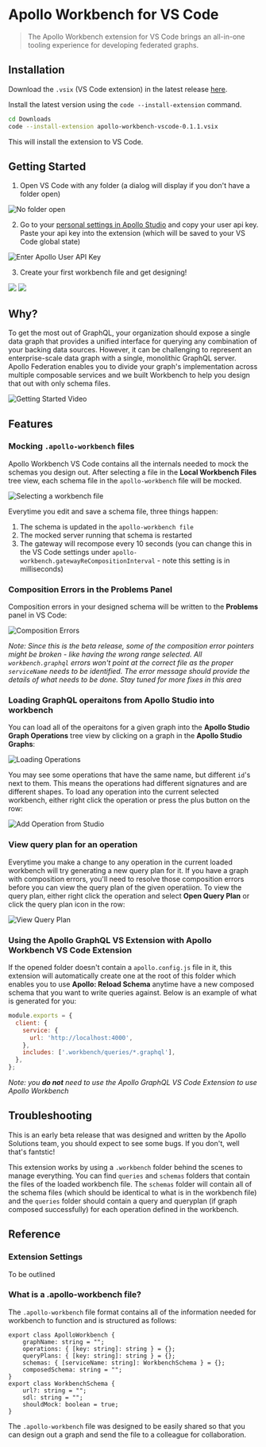 # Apollo Workbench for VS Code

> The Apollo Workbench extension for VS Code brings an all-in-one tooling experience for developing federated graphs.

## Installation

Download the `.vsix` (VS Code extension) in the latest release [here](https://github.com/apollographql/apollo-workbench-vscode/releases).

Install the latest version using the `code --install-extension` command. 

```bash
cd Downloads
code --install-extension apollo-workbench-vscode-0.1.1.vsix
```

This will install the extension to VS Code.

## Getting Started

1. Open VS Code with any folder (a dialog will display if you don't have a folder open)

![No folder open](https://storage.googleapis.com/apollo-workbench-vscode/workbench-no-folder-open.png)

2. Go to your [personal settings in Apollo Studio](https://studio.apollographql.com/user-settings) and copy your user api key. Paste your api key into the extension (which will be saved to your VS Code global state)

![Enter Apollo User API Key](https://storage.googleapis.com/apollo-workbench-vscode/workbench-add-api-key.png)

3. Create your first workbench file and get designing!

![](https://storage.googleapis.com/apollo-workbench-vscode/workbench-new-graph.png)
![](https://storage.googleapis.com/apollo-workbench-vscode/workbench-new-from-studio-graph.png)

## Why?

To get the most out of GraphQL, your organization should expose a single data graph that provides a unified interface for querying any combination of your backing data sources. However, it can be challenging to represent an enterprise-scale data graph with a single, monolithic GraphQL server. Apollo Federation enables you to divide your graph's implementation across multiple composable services and we built Workbench to help you design that out with only schema files.

![Getting Started Video](https://storage.googleapis.com/apollo-workbench-vscode/workbench-vscode-getting-started.gif)

## Features

<!-- - Creating and working with `.apollo-workbench` files
- Mocking `.apollo-workbench` files
- Providing composition errors in **Problems** panel within VS Code
- Create and edit GraphQL operations for a loaded `.apollo-workbench` file
- With a fully composed graph, view generated query plans for defined GraphQL operations
- **Apollo Studio Integration**
  - Create a `.apollo-workbench` file from a graph that has been pushed into the schema registry (i.e. `apollo service:push`)
  - Load GraphQL operations from a graph and add them to the loaded `.apollo-workbench` file. -->

### Mocking `.apollo-workbench` files

Apollo Workbench VS Code contains all the internals needed to mock the schemas you design out. After selecting a file in the **Local Workbench Files** tree view, each schema file in the `apollo-workbench` file will be mocked.

![Selecting a workbench file](https://storage.googleapis.com/apollo-workbench-vscode/workbench-selecting-wbFile.png)

Everytime you edit and save a schema file, three things happen:

1. The schema is updated in the `apollo-workbench file`
2. The mocked server running that schema is restarted
3. The gateway will recompose every 10 seconds (you can change this in the VS Code settings under `apollo-workbench.gatewayReCompositionInterval` - note this setting is in milliseconds)

### Composition Errors in the Problems Panel

Composition errors in your designed schema will be written to the **Problems** panel in VS Code:

![Composition Errors](https://storage.googleapis.com/apollo-workbench-vscode/workbench-composition-errors.png)

_Note: Since this is the beta release, some of the composition error pointers might be broken - like having the wrong range selected. All `workbench.graphql` errors won't point at the correct file as the proper `serviceName` needs to be identified. The error message should provide the details of what needs to be done. Stay tuned for more fixes in this area_

### Loading GraphQL operaitons from Apollo Studio into workbench

You can load all of the operaitons for a given graph into the **Apollo Studio Graph Operations** tree view by clicking on a graph in the **Apollo Studio Graphs**:

![Loading Operations](https://storage.googleapis.com/apollo-workbench-vscode/workbench-loading-operations.gif)

You may see some operations that have the same name, but different `id`'s next to them. This means the operations had different signatures and are different shapes. To load any operation into the current selected workbench, either right click the operation or press the plus button on the row:

![Add Operation from Studio](https://storage.googleapis.com/apollo-workbench-vscode/workbench-add-operation-from-studio.png)

### View query plan for an operation

Everytime you make a change to any operation in the current loaded workbench will try generating a new query plan for it. If you have a graph with composition errors, you'll need to resolve those composition errors before you can view the query plan of the given operatiion. To view the query plan, either right click the operation and select **Open Query Plan** or click the query plan icon in the row:

![View Query Plan](https://storage.googleapis.com/apollo-workbench-vscode/workbench-view-query-plan.png)

### Using the Apollo GraphQL VS Extension with Apollo Workbench VS Code Extension

If the opened folder doesn't contain a `apollo.config.js` file in it, this extension will automatically create one at the root of this folder which enables you to use **Apollo: Reload Schema** anytime have a new composed schema that you want to write queries against. Below is an example of what is generated for you:

```javascript
module.exports = {
  client: {
    service: {
      url: 'http://localhost:4000',
    },
    includes: ['.workbench/queries/*.graphql'],
  },
};
```

_Note: you **do not** need to use the Apollo GraphQL VS Code Extension to use Apollo Workbench_

## Troubleshooting

This is an early beta release that was designed and written by the Apollo Solutions team, you should expect to see some bugs. If you don't, well that's fantstic!

This extension works by using a `.workbench` folder behind the scenes to manage everything. You can find `queries` and `schemas` folders that contain the files of the loaded workbench file. The `schemas` folder will contain all of the schema files (which should be identical to what is in the workbench file) and the `queries` folder should contain a query and queryplan (if graph composed successfully) for each operation defined in the workbench.

## Reference

### Extension Settings

To be outlined

### What is a .apollo-workbench file?

The `.apollo-workbench` file format contains all of the information needed for workbench to function and is structured as follows:

```
export class ApolloWorkbench {
	graphName: string = "";
	operations: { [key: string]: string } = {};
	queryPlans: { [key: string]: string } = {};
	schemas: { [serviceName: string]: WorkbenchSchema } = {};
	composedSchema: string = "";
}
export class WorkbenchSchema {
	url?: string = "";
	sdl: string = "";
	shouldMock: boolean = true;
}
```

The `.apollo-workbench` file was designed to be easily shared so that you can design out a graph and send the file to a colleague for collaboration.
